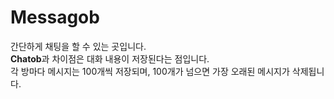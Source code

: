 # Messagob

간단하게 채팅을 할 수 있는 곳입니다.  
**Chatob**과 차이점은 대화 내용이 저장된다는 점입니다.  
각 방마다 메시지는 100개씩 저장되며, 100개가 넘으면 가장 오래된 메시지가 삭제됩니다.
